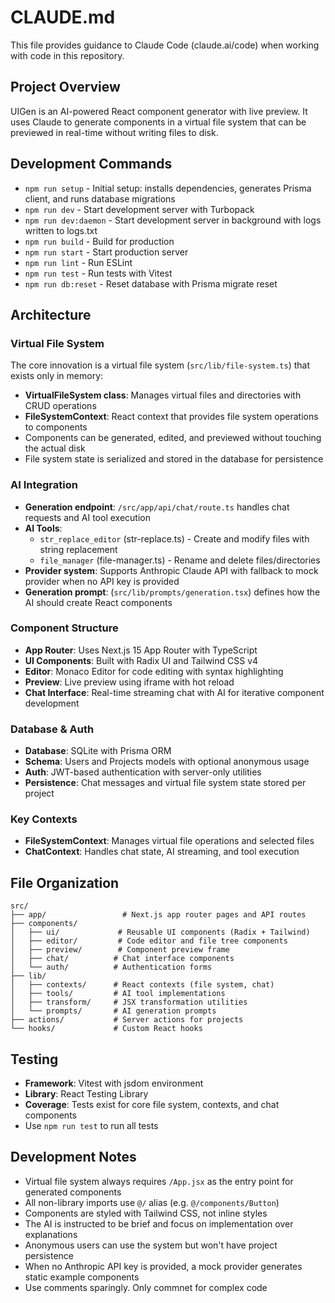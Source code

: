 # CLAUDE.md

This file provides guidance to Claude Code (claude.ai/code) when working with code in this repository.

## Project Overview

UIGen is an AI-powered React component generator with live preview. It uses Claude to generate components in a virtual file system that can be previewed in real-time without writing files to disk.

## Development Commands

- `npm run setup` - Initial setup: installs dependencies, generates Prisma client, and runs database migrations
- `npm run dev` - Start development server with Turbopack
- `npm run dev:daemon` - Start development server in background with logs written to logs.txt
- `npm run build` - Build for production
- `npm run start` - Start production server
- `npm run lint` - Run ESLint
- `npm run test` - Run tests with Vitest
- `npm run db:reset` - Reset database with Prisma migrate reset

## Architecture

### Virtual File System
The core innovation is a virtual file system (`src/lib/file-system.ts`) that exists only in memory:
- **VirtualFileSystem class**: Manages virtual files and directories with CRUD operations
- **FileSystemContext**: React context that provides file system operations to components
- Components can be generated, edited, and previewed without touching the actual disk
- File system state is serialized and stored in the database for persistence

### AI Integration
- **Generation endpoint**: `/src/app/api/chat/route.ts` handles chat requests and AI tool execution  
- **AI Tools**: 
  - `str_replace_editor` (str-replace.ts) - Create and modify files with string replacement
  - `file_manager` (file-manager.ts) - Rename and delete files/directories
- **Provider system**: Supports Anthropic Claude API with fallback to mock provider when no API key is provided
- **Generation prompt**: (`src/lib/prompts/generation.tsx`) defines how the AI should create React components

### Component Structure  
- **App Router**: Uses Next.js 15 App Router with TypeScript
- **UI Components**: Built with Radix UI and Tailwind CSS v4
- **Editor**: Monaco Editor for code editing with syntax highlighting
- **Preview**: Live preview using iframe with hot reload
- **Chat Interface**: Real-time streaming chat with AI for iterative component development

### Database & Auth
- **Database**: SQLite with Prisma ORM
- **Schema**: Users and Projects models with optional anonymous usage
- **Auth**: JWT-based authentication with server-only utilities
- **Persistence**: Chat messages and virtual file system state stored per project

### Key Contexts
- **FileSystemContext**: Manages virtual file operations and selected files
- **ChatContext**: Handles chat state, AI streaming, and tool execution

## File Organization

```
src/
├── app/                 # Next.js app router pages and API routes
├── components/
│   ├── ui/             # Reusable UI components (Radix + Tailwind)
│   ├── editor/         # Code editor and file tree components  
│   ├── preview/        # Component preview frame
│   ├── chat/          # Chat interface components
│   └── auth/          # Authentication forms
├── lib/
│   ├── contexts/      # React contexts (file system, chat)
│   ├── tools/         # AI tool implementations
│   ├── transform/     # JSX transformation utilities
│   └── prompts/       # AI generation prompts
├── actions/           # Server actions for projects
└── hooks/             # Custom React hooks
```

## Testing

- **Framework**: Vitest with jsdom environment
- **Library**: React Testing Library
- **Coverage**: Tests exist for core file system, contexts, and chat components
- Use `npm run test` to run all tests

## Development Notes

- Virtual file system always requires `/App.jsx` as the entry point for generated components
- All non-library imports use `@/` alias (e.g. `@/components/Button`)  
- Components are styled with Tailwind CSS, not inline styles
- The AI is instructed to be brief and focus on implementation over explanations
- Anonymous users can use the system but won't have project persistence
- When no Anthropic API key is provided, a mock provider generates static example components
- Use comments sparingly. Only commnet for complex code